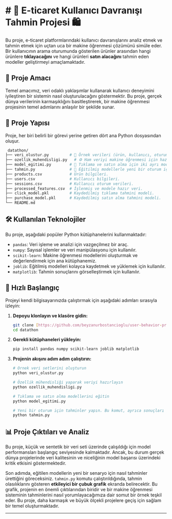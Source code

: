 # # 🚀 E-ticaret Kullanıcı Davranışı Tahmin Projesi 🛍️

Bu proje, e-ticaret platformlarındaki kullanıcı davranışlarını analiz etmek ve tahmin etmek için uçtan uca bir makine öğrenmesi çözümünü simüle eder. Bir kullanıcının arama oturumunda gösterilen ürünler arasından hangi ürünlere **tıklayacağını** ve hangi ürünleri **satın alacağını** tahmin eden modeller geliştirmeyi amaçlamaktadır.

## 🌟 Proje Amacı

Temel amacımız, veri odaklı yaklaşımlar kullanarak kullanıcı deneyimini iyileştiren bir sistemin nasıl oluşturulacağını göstermektir. Bu proje, gerçek dünya verilerinin karmaşıklığını basitleştirerek, bir makine öğrenmesi projesinin temel adımlarını anlaşılır bir şekilde sunar.

## 📂 Proje Yapısı

Proje, her biri belirli bir görevi yerine getiren dört ana Python dosyasından oluşur.

```bash
 datathon/
├── veri_olustur.py         # 💾 Örnek verileri (ürün, kullanıcı, oturum) oluşturur.
├── ozellik_muhendisligi.py   # ⚙️ Ham veriyi makine öğrenmesi için hazırlar ve işler.
├── model_egitimi.py        # 🧠 Tıklama ve satın alma için iki ayrı modeli eğitir.
├── tahmin.py               # 🔮 Eğitilmiş modellerle yeni bir oturum için tahminler yapar ve sonuçları görselleştirir.
├── products.csv            # Ürün bilgileri.
├── users.csv               # Kullanıcı bilgileri.
├── sessions.csv            # Kullanıcı oturum verileri.
├── processed_features.csv  # İşlenmiş ve modele hazır veri.
├── click_model.pkl         # Kaydedilmiş tıklama tahmini modeli.
├── purchase_model.pkl      # Kaydedilmiş satın alma tahmini modeli.
└── README.md
 ```


## 🛠️ Kullanılan Teknolojiler

Bu proje, aşağıdaki popüler Python kütüphanelerini kullanmaktadır:

* `pandas`: Veri işleme ve analizi için vazgeçilmez bir araç.
* `numpy`: Sayısal işlemler ve veri manipülasyonu için kullanılır.
* `scikit-learn`: Makine öğrenmesi modellerini oluşturmak ve değerlendirmek için ana kütüphanemiz.
* `joblib`: Eğitilmiş modelleri kolayca kaydetmek ve yüklemek için kullanılır.
* `matplotlib`: Tahmin sonuçlarını görselleştirmek için kullanılır.

## 🚀 Hızlı Başlangıç

Projeyi kendi bilgisayarınızda çalıştırmak için aşağıdaki adımları sırasıyla izleyin:

1.  **Depoyu klonlayın ve klasöre gidin:**
    ```bash
    git clone [https://github.com/beyzanurbostancioglu/user-behavior-prediction.git](https://github.com/beyzanurbostancioglu/user-behavior-prediction.git)
    cd datathon
    ```
2.  **Gerekli kütüphaneleri yükleyin:**
    ```bash
    pip install pandas numpy scikit-learn joblib matplotlib
    ```
3.  **Projenin akışını adım adım çalıştırın:**
    ```bash
    # Örnek veri setlerini oluşturun
    python veri_olustur.py

    # Özellik mühendisliği yaparak veriyi hazırlayın
    python ozellik_muhendisligi.py

    # Tıklama ve satın alma modellerini eğitin
    python model_egitimi.py

    # Yeni bir oturum için tahminler yapın. Bu komut, ayrıca sonuçları görselleştiren bir grafik penceresi açacaktır.
    python tahmin.py
    ```

## 📊 Proje Çıktıları ve Analiz

Bu proje, küçük ve sentetik bir veri seti üzerinde çalışıldığı için model performansları başlangıç seviyesinde kalmaktadır. Ancak, bu durum gerçek dünya projelerinde veri kalitesinin ve niceliğinin model başarısı üzerindeki kritik etkisini göstermektedir.

Son adımda, eğitilen modellerin yeni bir senaryo için nasıl tahminler ürettiğini göreceksiniz. `tahmin.py` komutu çalıştırıldığında, tahmin olasılıklarını gösteren **etkileyici bir çubuk grafik** ekranda belirecektir. Bu grafik, projenin en önemli çıktılarından biridir ve bir makine öğrenmesi sisteminin tahminlerini nasıl yorumlayacağımıza dair somut bir örnek teşkil eder. Bu proje, daha karmaşık ve büyük ölçekli projelere geçiş için sağlam bir temel oluşturmaktadır.

---

